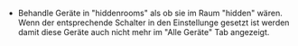 * Behandle Geräte in "hiddenrooms" als ob sie im Raum "hidden" wären. Wenn der entsprechende Schalter in den Einstellunge gesetzt ist werden damit diese Geräte auch nicht mehr im "Alle Geräte" Tab angezeigt. 